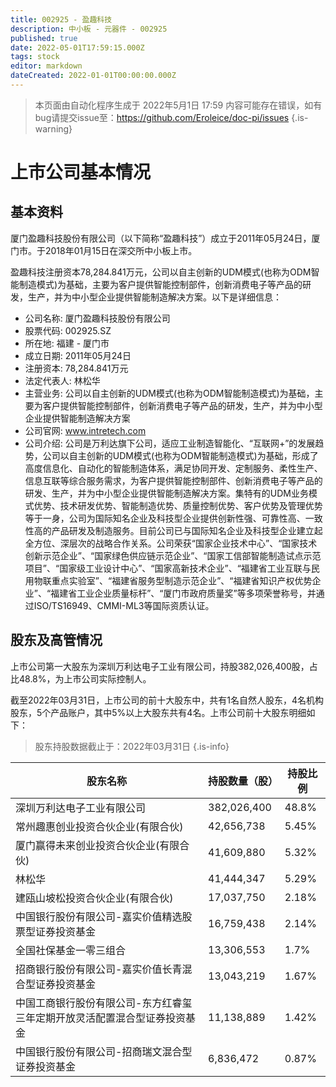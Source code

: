 ```yaml
---
title: 002925 - 盈趣科技
description: 中小板 - 元器件 - 002925
published: true
date: 2022-05-01T17:59:15.000Z
tags: stock
editor: markdown
dateCreated: 2022-01-01T00:00:00.000Z
---
```


> 本页面由自动化程序生成于 2022年5月1日 17:59
> 内容可能存在错误，如有bug请提交issue至：https://github.com/Eroleice/doc-pi/issues
{.is-warning}

# 上市公司基本情况

## 基本资料

厦门盈趣科技股份有限公司（以下简称“盈趣科技”）成立于2011年05月24日，厦门市。于2018年01月15日在深交所中小板上市。

盈趣科技注册资本78,284.841万元，公司以自主创新的UDM模式(也称为ODM智能制造模式)为基础，主要为客户提供智能控制部件，创新消费电子等产品的研发，生产，并为中小型企业提供智能制造解决方案。以下是详细信息：

- 公司名称: 厦门盈趣科技股份有限公司
- 股票代码: 002925.SZ
- 所在地: 福建 - 厦门市
- 成立日期: 2011年05月24日
- 注册资本: 78,284.841万元
- 法定代表人: 林松华
- 主营业务: 公司以自主创新的UDM模式(也称为ODM智能制造模式)为基础，主要为客户提供智能控制部件，创新消费电子等产品的研发，生产，并为中小型企业提供智能制造解决方案
- 公司官网: www.intretech.com
- 公司介绍: 公司是万利达旗下公司，适应工业制造智能化、“互联网+”的发展趋势，公司以自主创新的UDM模式(也称为ODM智能制造模式)为基础，形成了高度信息化、自动化的智能制造体系，满足协同开发、定制服务、柔性生产、信息互联等综合服务需求，为客户提供智能控制部件、创新消费电子等产品的研发、生产，并为中小型企业提供智能制造解决方案。集特有的UDM业务模式优势、技术研发优势、智能制造优势、质量控制优势、客户优势及管理优势等于一身，公司为国际知名企业及科技型企业提供创新性强、可靠性高、一致性高的产品研发及制造服务。目前公司已与国际知名企业及科技型企业建立起全方位、深层次的战略合作关系。公司荣获“国家企业技术中心”、“国家技术创新示范企业”、“国家绿色供应链示范企业”、“国家工信部智能制造试点示范项目”、“国家级工业设计中心”、“国家高新技术企业”、“福建省工业互联与民用物联重点实验室”、“福建省服务型制造示范企业”、“福建省知识产权优势企业”、“福建省工业企业质量标杆”、“厦门市政府质量奖”等多项荣誉称号，并通过ISO/TS16949、CMMI-ML3等国际资质认证。


## 股东及高管情况

上市公司第一大股东为深圳万利达电子工业有限公司，持股382,026,400股，占比48.8%，为上市公司实际控制人。

截至2022年03月31日，上市公司的前十大股东中，共有1名自然人股东，4名机构股东，5个产品账户，其中5%以上大股东共有4名。上市公司前十大股东明细如下：

> 股东持股数据截止于：2022年03月31日
{.is-info}

| 股东名称 | 持股数量（股） | 持股比例 |
| --- | --- | --- |
| 深圳万利达电子工业有限公司 | 382,026,400 | 48.8% |
| 常州趣惠创业投资合伙企业(有限合伙) | 42,656,738 | 5.45% |
| 厦门赢得未来创业投资合伙企业(有限合伙) | 41,609,880 | 5.32% |
| 林松华 | 41,444,347 | 5.29% |
| 建瓯山坡松投资合伙企业(有限合伙) | 17,037,750 | 2.18% |
| 中国银行股份有限公司-嘉实价值精选股票型证券投资基金 | 16,759,438 | 2.14% |
| 全国社保基金一零三组合 | 13,306,553 | 1.7% |
| 招商银行股份有限公司-嘉实价值长青混合型证券投资基金 | 13,043,219 | 1.67% |
| 中国工商银行股份有限公司-东方红睿玺三年定期开放灵活配置混合型证券投资基金 | 11,138,889 | 1.42% |
| 中国银行股份有限公司-招商瑞文混合型证券投资基金 | 6,836,472 | 0.87% |




